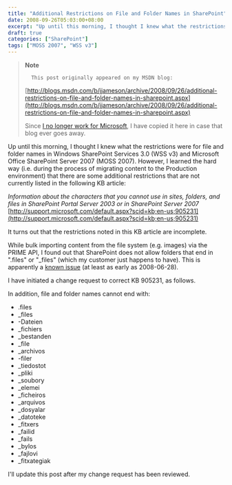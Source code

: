 ```yaml
---
title: "Additional Restrictions on File and Folder Names in SharePoint"
date: 2008-09-26T05:03:00+08:00
excerpt: "Up until this morning, I thought I knew what the restrictions were for file and folder names in Windows SharePoint Services 3.0 (WSS v3) and Microsoft Office SharePoint Server 2007 (MOSS 2007). However, I learned the hard way (i.e. during the process..."
draft: true
categories: ["SharePoint"]
tags: ["MOSS 2007", "WSS v3"]
---
```


> **Note**
> 
> 
> 		This post originally appeared on my MSDN blog:
> 
> 
> 
> [http://blogs.msdn.com/b/jjameson/archive/2008/09/26/additional-restrictions-on-file-and-folder-names-in-sharepoint.aspx](http://blogs.msdn.com/b/jjameson/archive/2008/09/26/additional-restrictions-on-file-and-folder-names-in-sharepoint.aspx)
> 
> 
> Since
> 		[I no longer work for Microsoft](/blog/jjameson/2011/09/02/last-day-with-microsoft), I have copied it here in case that 
> 		blog ever goes away.


Up until this morning, I thought I knew what the restrictions were for file and folder names in Windows SharePoint Services 3.0 (WSS v3) and Microsoft Office SharePoint Server 2007 (MOSS 2007). However, I learned the hard way (i.e. during the process of migrating content to the Production environment) that there are some additional restrictions that are not currently listed in the following KB article:

<cite>Information about the characters that you cannot use in sites, folders, 	and files in SharePoint Portal Server 2003 or in SharePoint Server 2007</cite>
[http://support.microsoft.com/default.aspx?scid=kb;en-us;905231](http://support.microsoft.com/default.aspx?scid=kb;en-us;905231)


It turns out that the restrictions noted in this KB article are incomplete.

While bulk importing content from the file system (e.g. images) via the PRIME API, I found out that SharePoint does not allow folders that end in ".files" or "\_files" (which my customer just happens to have). This is apparently a[known issue](http://technet.microsoft.com/en-us/library/cc261812.aspx) (at least as early as 2008-06-28).

I have initiated a change request to correct KB 905231, as follows.

In addition, file and folder names cannot end with:

- .files
- \_files
- -Dateien
- \_fichiers
- \_bestanden
- \_file
- \_archivos
- -filer
- \_tiedostot
- \_pliki
- \_soubory
- \_elemei
- \_ficheiros
- \_arquivos
- \_dosyalar
- \_datoteke
- \_fitxers
- \_failid
- \_fails
- \_bylos
- \_fajlovi
- \_fitxategiak


I'll update this post after my change request has been reviewed.

